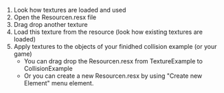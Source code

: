 1. Look how textures are loaded and used
1. Open the Resourcen.resx file
1. Drag drop another texture
1. Load this texture from the resource (look how existing textures are loaded)
1. Apply textures to the objects of your finidhed collision example (or your game)
	* You can drag drop the Resourcen.resx from TextureExample to CollisionExample
	* Or you can create a new Resourcen.resx by using "Create new Element" menu element.